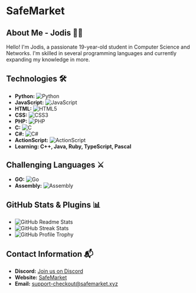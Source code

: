# SafeMarket

## About Me - Jodis 👨‍💻

Hello! I'm Jodis, a passionate 19-year-old student in Computer Science and Networks. I'm skilled in several programming languages and currently expanding my knowledge in more.

## Technologies 🛠️

- **Python:** ![Python](https://img.shields.io/badge/-Python-3776AB?style=flat&logo=Python&logoColor=white)
- **JavaScript:** ![JavaScript](https://img.shields.io/badge/-JavaScript-F7DF1E?style=flat&logo=javascript&logoColor=black)
- **HTML:** ![HTML5](https://img.shields.io/badge/-HTML5-E34F26?style=flat&logo=html5&logoColor=white)
- **CSS:** ![CSS3](https://img.shields.io/badge/-CSS3-1572B6?style=flat&logo=css3)
- **PHP:** ![PHP](https://img.shields.io/badge/-PHP-777BB4?style=flat&logo=php&logoColor=white)
- **C:** ![C](https://img.shields.io/badge/-C-A8B9CC?style=flat&logo=C&logoColor=white)
- **C#:** ![C#](https://img.shields.io/badge/-CSharp-239120?style=flat&logo=c-sharp&logoColor=white)
- **ActionScript:** ![ActionScript](https://img.shields.io/badge/-ActionScript-000000?style=flat)
- **Learning: C++, Java, Ruby, TypeScript, Pascal**

## Challenging Languages ⚔️

- **GO:** ![Go](https://img.shields.io/badge/-Go-00ADD8?style=flat&logo=go&logoColor=white)
- **Assembly:** ![Assembly](https://img.shields.io/badge/-Assembly-000000?style=flat)

## GitHub Stats & Plugins 📊

- ![GitHub Readme Stats](https://github-readme-stats.vercel.app/api?username=Jodis974&show_icons=true)
- ![GitHub Streak Stats](https://github-readme-streak-stats.herokuapp.com/?user=Jodis974)
- ![GitHub Profile Trophy](https://github-profile-trophy.vercel.app/?username=Jodis974)

## Contact Information 📬

- **Discord:** [Join us on Discord](https://safemarket.xyz/discord)
- **Website:** [SafeMarket](https://safemarket.xyz)
- **Email:** [support-checkout@safemarket.xyz](mailto:support-checkout@safemarket.xyz)

